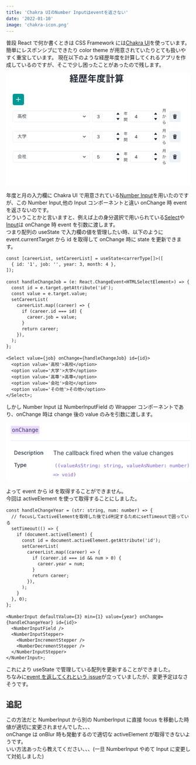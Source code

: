 ```yaml
---
title: 'Chakra UIのNumber Inputはeventを返さない'
date: '2022-01-10'
image: 'chakra-icon.png'
---
```


普段 React で何か書くときは CSS Framework には[Chakra UI](https://chakra-ui.com/)を使っています。  
簡単にレスポンシブにできたり color theme が用意されていたりとても扱いやすく重宝しています。
現在以下のような経歴年度を計算してくれるアプリを作成しているのですが、そこで少し困ったことがあったので残します。

![picture 1](career-calculate.png)

年度と月の入力欄に Chakra UI で用意されている[Number Input](https://chakra-ui.com/docs/form/number-input)を用いたのですが、この Number Input,他の Input コンポーネントと違い onChange 時 event を返さないのです。  
どういうことかと言いますと、例えば上の身分選択で用いられている[Select](https://chakra-ui.com/docs/form/select)や[Input](https://chakra-ui.com/docs/form/input)は onChange 時 event を引数に渡します。  
つまり配列の useState で入力欄の値を管理したい時、以下のように event.currentTarget から id を取得して onChange 時に state を更新できます。

```tsx
const [careerList, setCareerList] = useState<carrerType[]>([
  { id: '1', job: '', year: 3, month: 4 },
]);

const handleChangeJob = (e: React.ChangeEvent<HTMLSelectElement>) => {
  const id = e.target.getAttribute('id');
  const value = e.target.value;
  setCareerList(
    careerList.map((career) => {
      if (career.id === id) {
        career.job = value;
      }
      return career;
    }),
  );
};

<Select value={job} onChange={handleChangeJob} id={id}>
  <option value='高校'>高校</option>
  <option value='大学'>大学</option>
  <option value='高専'>高専</option>
  <option value='会社'>会社</option>
  <option value='その他'>その他</option>
</Select>;
```

しかし Number Input は NumberInputField の Wrapper コンポーネントであり、onChange 時は change 後の value のみを引数に渡します。

![picture 2](onchange-argument.png)

よって event から id を取得することができません。  
今回は activeElement を使って取得することにしました。

```tsx
const handleChangeYear = (str: string, num: number) => {
  // focusしてactiveElementを取得した後でid判定するためにsetTimeoutで囲っている
  setTimeout(() => {
    if (document.activeElement) {
      const id = document.activeElement.getAttribute('id');
      setCareerList(
        careerList.map((career) => {
          if (career.id === id && num > 0) {
            career.year = num;
          }
          return career;
        }),
      );
    }
  }, 0);
};

<NumberInput defaultValue={3} min={1} value={year} onChange={handleChangeYear} id={id}>
  <NumberInputField />
  <NumberInputStepper>
    <NumberIncrementStepper />
    <NumberDecrementStepper />
  </NumberInputStepper>
</NumberInput>;
```

これにより useState で管理している配列を更新することができました。  
ちなみに[event を返してくれという issue](https://github.com/chakra-ui/chakra-ui/issues/617)が立っていましたが、変更予定はなさそうです。

## 追記

この方法だと NumberInput から別の NumberInput に直接 focus を移動した時値が適切に変更されませんでした、、、  
onChange は onBlur 時も発動するので適切な activeElement が取得できないようです。  
いい方法あったら教えてください、、、(一旦 NumberInput やめて Input に変更して対処しました)
